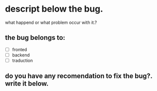 # descript below the bug.

what happend or what problem occur with it.?

## the bug belongs to:

- [ ] fronted
- [ ] backend
- [ ] traduction 

## do you have any recomendation to fix the bug?. write it below.

